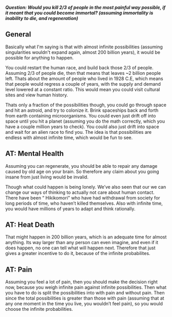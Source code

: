 ***Question: Would you kill 2/3 of people in the most painful way possible, if it meant that you could become immortal? (assuming immortality is inability to die, and regeneration)***

## General

Basically what I'm saying is that with almost infinite possibilities (assuming singularities wouldn't expand again, almost 200 billion years), it would be possible for anything to happen. 

You could restart the human race, and build back those 2/3 of people. Assuming 2/3 of people die, then that means that leaves ~2 billion people left. Thats about the amount of people who lived in 1928 C.E, which means that people would regress a couple of years, with the supply and demand level lowered at a constant ratio. This would mean you could visit cultural sites and view human history.

Thats only a fraction of the possibilities though, you could go through space and hit an astroid, and try to colonize it. Brink spaceships back and forth from earth containing microorganisms. You could even just drift off into space until you hit a planet (assuming you do the math correctly, which you have a couple million years to check). You could also just drift into space and wait for an alien race to find you. The idea is that possibilities are endless with almost infinite time, which would be fun to see.

## AT: Mental Health

Assuming you can regenerate, you should be able to repair any damage caused by old age on your brain. So therefore any claim about you going insane from just living would be invalid. 

Though what could happen is being lonely. We’ve also seen that our we can change our ways of thinking to actually not care about human contact. There have been “
Hikikomori” who have had withdrawal from society for long periods of time, who haven’t killed themselves. Also with infinite time, you would have millions of years to adapt and think rationally.


## AT: Heat Death

That might happen in 200 billion years, which is an adequate time for almost anything. Its way larger than any person can even imagine, and even if it does happen, no one can tell what will happen next. Therefore that just gives a greater incentive to do it, because of the infinite probabilites.

## AT: Pain

Assuming you feel a lot of pain, then you should make the decision right now, because you weigh infinite pain against infinite possibilities. Then what you have to do is split the possibilities into with pain and without pain. Then since the total possibilities is greater than those with pain (assuming that at any one moment in the time you live, you wouldn’t feel pain), so you would choose the infinite probabilities.